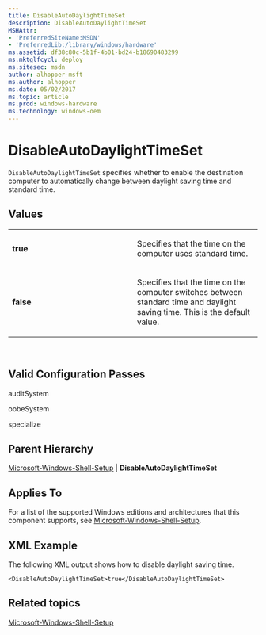```yaml
---
title: DisableAutoDaylightTimeSet
description: DisableAutoDaylightTimeSet
MSHAttr:
- 'PreferredSiteName:MSDN'
- 'PreferredLib:/library/windows/hardware'
ms.assetid: df38c80c-5b1f-4b01-bd24-b18690483299
ms.mktglfcycl: deploy
ms.sitesec: msdn
author: alhopper-msft
ms.author: alhopper
ms.date: 05/02/2017
ms.topic: article
ms.prod: windows-hardware
ms.technology: windows-oem
---
```


# DisableAutoDaylightTimeSet


`DisableAutoDaylightTimeSet` specifies whether to enable the destination computer to automatically change between daylight saving time and standard time.

## Values


<table>
<colgroup>
<col width="50%" />
<col width="50%" />
</colgroup>
<tbody>
<tr class="odd">
<td><p><strong>true</strong></p></td>
<td><p>Specifies that the time on the computer uses standard time.</p></td>
</tr>
<tr class="even">
<td><p><strong>false</strong></p></td>
<td><p>Specifies that the time on the computer switches between standard time and daylight saving time. This is the default value.</p></td>
</tr>
</tbody>
</table>

 

## Valid Configuration Passes


auditSystem

oobeSystem

specialize

## Parent Hierarchy


[Microsoft-Windows-Shell-Setup](microsoft-windows-shell-setup.md) | **DisableAutoDaylightTimeSet**

## Applies To


For a list of the supported Windows editions and architectures that this component supports, see [Microsoft-Windows-Shell-Setup](microsoft-windows-shell-setup.md).

## XML Example


The following XML output shows how to disable daylight saving time.

```
<DisableAutoDaylightTimeSet>true</DisableAutoDaylightTimeSet>
```

## Related topics


[Microsoft-Windows-Shell-Setup](microsoft-windows-shell-setup.md)

 

 







